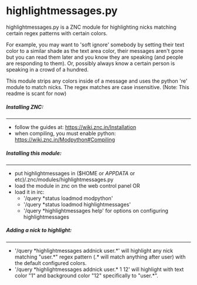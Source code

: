 # highlightmessages.py

highlightmessages.py is a ZNC module for highlighting nicks matching certain regex patterns with certain colors.

For example, you may want to 'soft ignore' somebody by setting their text color to a similar shade as the text area color, their messages aren't gone but you can read them later and you know they are speaking (and people are responding to them).
Or, possibly always know a certain person is speaking in a crowd of a hundred.

This module strips any colors inside of a message and uses the python 're' module to match nicks. The regex matches are case insensitive.
(Note: This readme is scant for now)

##### Installing ZNC:
---
- follow the guides at: https://wiki.znc.in/Installation
- when compiling, you must enable python: https://wiki.znc.in/Modpython#Compiling

##### Installing this module:
---
- put highlightmessages in ($HOME or $APPDATA$ or etc)/.znc/modules/highlightmessages.py
- load the module in znc on the web control panel OR
- load it in irc:
  + '/query &ast;status loadmod modpython'
  + '/query &ast;status loadmod highlightmessages'
  + '/query &ast;highlightmessages help' for options on configuring highlightmessages

##### Adding a nick to highlight:
---
- '/query &ast;highlightmessages addnick user.&ast;' will highlight any nick matching "user.&ast;" regex pattern (.&ast; will match anything after user) with the default configured colors.
- '/query &ast;highlightmessages addnick user.&ast; 1 12' will highlight with text color "1" and background color "12" specifically to "user.&ast;".

